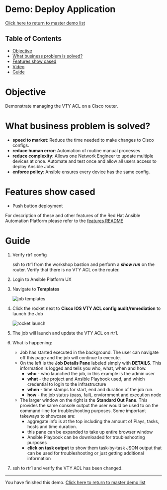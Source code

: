 # Demo: Deploy Application

[Click here to return to master demo list](../../README.md#demo-repository)

## Table of Contents

* [Objective](#objective)
* [What business problem is solved?](#what-business-problem-is-solved)
* [Features show cased](#features-show-cased)
* [Video](#video)
* [Guide](#guide)

# Objective

Demonstrate managing the VTY ACL on a Cisco router.  

# What business problem is solved?

- **speed to market**:
Reduce the time needed to make changes to Cisco configs.
- **reduce human error**:
Automation of routine manual processes
- **reduce complexity**:
Allows one Network Engineer to update multiple devices at once.  Automate and test once and allow all users access to deploy Ansible Jobs.
- **enforce policy**:
Ansible ensures every device has the same config.  

# Features show cased

- Push button deployment


For description of these and other features of the Red Hat Ansible Automation Platform please refer to the [features README](../features.md)


# Guide

1. Verify rtr1 config

     ssh to rtr1 from the workshop bastion and perform a ***show run*** on the router.   Verify that there is no VTY ACL on the router.

2. Login to Ansible Platform UX

3. Navigate to **Templates**

     ![job templates](../../images/templates.png)

4. Click the rocket next to **Cisco IOS VTY ACL config audit/remediation** to launch the Job

     ![rocket launch](../../images/rocket.png)

5.  The job will launch and update the VTY ACL on rtr1.

    
6. What is happening:

     - Job has started executed in the background.  The user can navigate off this page and the job will continue to execute.
     - On the left is the **Job Details Pane** labeled simply with **DETAILS**.  This information is logged and tells you who, what, when and how.
       - **who** - who launched the job, in this example is the admin user
       - **what** - the project and Ansible Playbook used, and which credential to login to the infrastructure
       - **when** - time stamps for start, end and duration of the job run.
       - **how** - the job status (pass, fail), enviornment and execution node
     - The larger window on the right is the **Standard Out Pane**.  This provides the same console output the user would be used to on the command-line for troubleshooting purposes.  Some important takeways to showcase are:
       - aggregate info is at the top including the amount of Plays, tasks, hosts and time duration.
       - this pane can be expanded to take up entire browser window
       - Ansible Playbook can be downloaded for troubleshooting purposes
       - **click on task output** to show them task-by-task JSON output that can be used for troubleshooting or just getting additional information
       

7. ssh to rtr1 and verify the VTY ACL has been changed.

       



---
You have finished this demo.  [Click here to return to master demo list](../../README.md#demo-repository)
